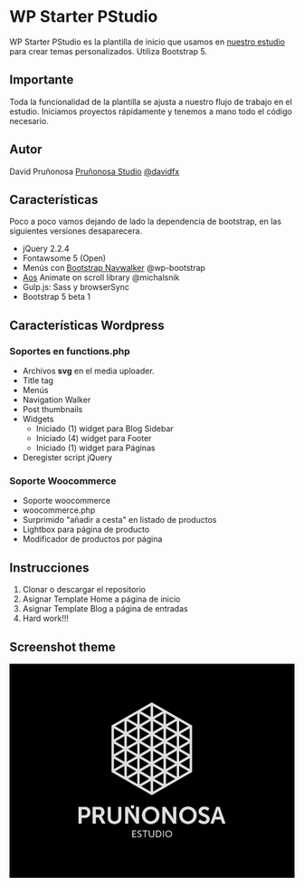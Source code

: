 # WP Starter PStudio
WP Starter PStudio es la plantilla de inicio que usamos en [nuestro estudio](https://www.usehelvetica.net) para crear temas personalizados. Utiliza Bootstrap 5.

## Importante

Toda la funcionalidad de la plantilla se ajusta a nuestro flujo de trabajo en el estudio. Iniciamos proyectos rápidamente y tenemos a mano todo el código necesario.

## Autor
David Pruñonosa
[Pruñonosa Studio](https://www.usehelvetica.net)
[@davidfx](https://twitter.com/davidfx?lang=es)

## Características

Poco a poco vamos dejando de lado la dependencia de bootstrap, en las siguientes versiones desaparecera.

* jQuery 2.2.4
* Fontawsome 5 (Open)
* Menús con [Bootstrap Navwalker](https://github.com/wp-bootstrap/wp-bootstrap-navwalker) @wp-bootstrap
* [Aos](https://github.com/michalsnik/aos) Animate on scroll library @michalsnik
* Gulp.js: Sass y browserSync
* Bootstrap 5 beta 1


## Características Wordpress

### Soportes en functions.php
* Archivos **svg** en el media uploader.
* Title tag
* Menús
* Navigation Walker
* Post thumbnails
* Widgets
  * Iniciado (1) widget para Blog Sidebar
  * Iniciado (4) widget para Footer
  * Iniciado (1) widget para Páginas
* Deregister script jQuery

### Soporte Woocommerce
* Soporte woocommerce
* woocommerce.php
* Surprimido "añadir a cesta" en listado de productos
* Lightbox para página de producto
* Modificador de productos por página

## Instrucciones
1. Clonar o descargar el repositorio
2. Asignar Template Home a página de inicio
3. Asignar Template Blog a página de entradas
2. Hard work!!!

## Screenshot theme
![Theme Screenshot](https://raw.githubusercontent.com/davidpru/WP-Starter-PStudio/master/screenshot.png)
